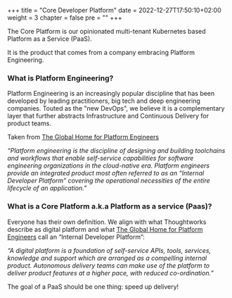+++
title = "Core Developer Platform"
date = 2022-12-27T17:50:10+02:00
weight = 3
chapter = false 
pre = ""
+++

The Core Platform is our opinionated multi-tenant Kubernetes based Platform as a Service (PaaS).

It is the product that comes from a company embracing Platform Engineering.

###  What is Platform Engineering?

Platform Engineering is an increasingly popular discipline that has been developed by leading practitioners, big tech and deep engineering companies.  Touted as the "new DevOps", we believe it is a complementary layer that further abstracts Infrastructure and Continuous Delivery for product teams.

Taken from [The Global Home for Platform Engineers ](https://platformengineering.org/)

*“Platform engineering is the discipline of designing and building toolchains and workflows that enable self-service capabilities for software engineering organizations in the cloud-native era. Platform engineers provide an integrated product most often referred to as an “Internal Developer Platform” covering the operational necessities of the entire lifecycle of an application.”*

### What is a Core Platform a.k.a Platform as a service (Paas)?


Everyone has their own definition. We align with what Thoughtworks describe as digital platform and what [The Global Home for Platform Engineers](https://platformengineering.org/)  call an “Internal Developer Platform”:

*“A digital platform is a foundation of self-service APIs, tools, services, knowledge and support which are arranged as a compelling internal product. Autonomous delivery teams can make use of the platform to deliver product features at a higher pace, with reduced co-ordination.”*

The goal of a PaaS should be one thing: speed up delivery!
